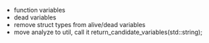 - function variables
- dead variables
- remove struct types from alive/dead variables
- move analyze to util, call it return_candidate_variables(std::string);

